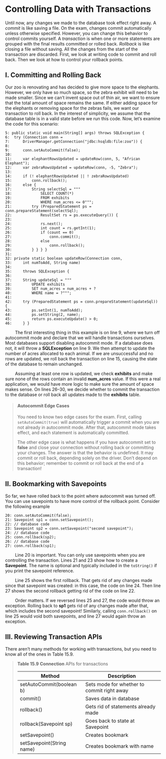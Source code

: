 # Controlling Data with Transactions

Until now, any changes we made to the database took effect right away. A _commit_ is like
saving a file. On the exam, changes commit automatically unless otherwise specified. However, 
you can change this behavior to control commits yourself. A _transaction_ is when one or
more statements are grouped with the final results committed or rolled back. _Rollback_ is like
closing a file without saving. All the changes from the start of the transaction are discarded.
First, we look at writing code to commit and roll back. Then we look at how to control your
rollback points.

## I. Committing and Rolling Back
Our zoo is renovating and has decided to give more space to the elephants. However, we
only have so much space, so the zebra exhibit will need to be made smaller. Since we can’t
invent space out of thin air, we want to ensure that the total amount of space remains the
same. If either adding space for the elephants or removing space for the zebras fails, we want
our transaction to roll back. In the interest of simplicity, we assume that the database table is
in a valid state before we run this code. Now, let’s examine the code for this scenario:

```
5: public static void main(String[] args) throws SQLException {
6:  try (Connection conn = 
7:      DriverManager.getConnection("jdbc:hsqldb:file:zoo")) {
8:
9:      conn.setAutoCommit(false);
10:
11:     var elephantRowsUpdated = updateRow(conn, 5, "African Elephant");
12:     var zebraRowsUpdated = updateRow(conn, -5, "Zebra");
13: 
14:     if (! elephantRowsUpdated || ! zebraRowsUpdated)
15:         conn.rollback();
16:     else {
17:         String selectSql = """
18:             SELECT COUNT(*) 
19:             FROM exhibits 
20:             WHERE num_acres <= 0""";
21:         try (PreparedStatement ps = conn.prepareStatement(selectSql);
22:             ResultSet rs = ps.executeQuery()) {
23: 
24:             rs.next();
25:             int count = rs.getInt(1);
26:             if (count == 0)
27:                 conn.commit();
28:             else
29:                 conn.rollback();
30:         } } } }
31:
32: private static boolean updateRow(Connection conn,
33:     int numToAdd, String name)
34:
35:     throws SQLException {
36:
37:     String updateSql = """
38:         UPDATE exhibits 
39:         SET num_acres = num_acres + ? 
40:         WHERE name = ?""";
41:
42:     try (PreparedStatement ps = conn.prepareStatement(updateSql)) {
43:         ps.setInt(1, numToAdd);
44:         ps.setString(2, name);
45:         return ps.executeUpdate() > 0;
46:     } }
```

&emsp;&emsp;
The first interesting thing in this example is on line 9, where we turn off autocommit
mode and declare that we will handle transactions ourselves. Most databases support 
disabling autocommit mode. If a database does not, it will throw a **SQLException** on line 9.
We then attempt to update the number of acres allocated to each animal. If we are unsuccessful 
and no rows are updated, we roll back the transaction on line 15, causing the state of
the database to remain unchanged. <br />

&emsp;&emsp;
Assuming at least one row is updated, we check **exhibits** and make sure none of the
rows contain an invalid **num_acres** value. If this were a real application, we would have
more logic to make sure the amount of space makes sense. On lines 26–30, we decide
whether to commit the transaction to the database or roll back all updates made to the
**exhibits** table.

> #### Autocommit Edge Cases
> You need to know two edge cases for the exam. First, calling `setAutoCommit(true)` will
automatically trigger a commit when you are not already in autocommit mode. After that,
autocommit mode takes effect, and each statement is automatically committed.
> 
> The other edge case is what happens if you have autocommit set to **false** and close
your connection without rolling back or committing your changes. The answer is that the
behavior is undefined. It may commit or roll back, depending solely on the driver. Don’t
depend on this behavior; remember to commit or roll back at the end of a transaction!

## II. Bookmarking with Savepoints
So far, we have rolled back to the point where autocommit was turned off. You can use savepoints 
to have more control of the rollback point. Consider the following example

```
20: conn.setAutoCommit(false);
21: Savepoint sp1 = conn.setSavepoint();
22: // database code
23: Savepoint sp2 = conn.setSavepoint("second savepoint");
24: // database code
25: conn.rollback(sp2);
26: // database code
27: conn.rollback(sp1);
```

&emsp;&emsp;
Line 20 is important. You can only use savepoints when you are controlling the transaction. 
Lines 21 and 23 show how to create a **Savepoint**. The name is optional and typically
included in the `toString()` if you print the savepoint reference. <br />

&emsp;&emsp;
Line 25 shows the first rollback. That gets rid of any changes made since that savepoint
was created: in this case, the code on line 24. Then line 27 shows the second rollback getting
rid of the code on line 22. <br />

&emsp;&emsp;
Order matters. If we reversed lines 25 and 27, the code would throw an exception.
Rolling back to **sp1** gets rid of any changes made after that, which includes the second savepoint! 
Similarly, calling `conn.rollback()` on line 25 would void both savepoints, and line
27 would again throw an exception.

## III. Reviewing Transaction APIs
There aren’t many methods for working with transactions, but you need to know all of the
ones in Table 15.9.

> **Table 15.9** **Connection** APIs for transactions
> 
> |Method|Description|
> |---|---|
> |setAutoCommit(boolean b) |Sets mode for whether to commit right away
> |commit() |Saves data in database
> |rollback() |Gets rid of statements already made
> |rollback(Savepoint sp) |Goes back to state at Savepoint
> |setSavepoint() |Creates bookmark
> |setSavepoint(String name) |Creates bookmark with name
